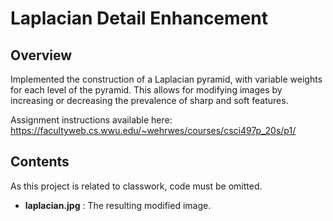 # Laplacian Detail Enhancement

## Overview
Implemented the construction of a Laplacian pyramid, with variable weights for each level of the pyramid. This allows for modifying images by increasing or decreasing the prevalence of sharp and soft features. 

Assignment instructions available here: https://facultyweb.cs.wwu.edu/~wehrwes/courses/csci497p_20s/p1/

## Contents
As this project is related to classwork, code must be omitted.
- **laplacian.jpg** : The resulting modified image. 